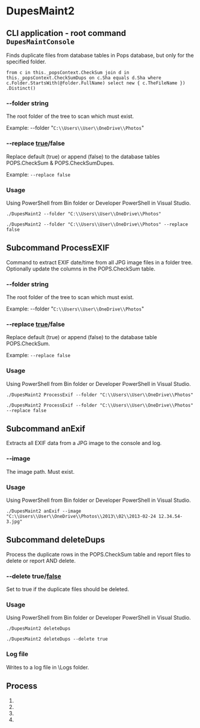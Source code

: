 # DupesMaint2


## CLI application - root command `DupesMaintConsole`
Finds duplicate files from  database tables in Pops database, but only for the specified folder. 

`from c in this._popsContext.CheckSum
                           join d in this._popsContext.CheckSumDups
                           on c.Sha equals d.Sha
                           where c.Folder.StartsWith(@folder.FullName)
                           select new { c.TheFileName })
                           .Distinct()`

### --folder string

The root folder of the tree to scan which must exist.

Example:  --folder "`C:\\Users\\User\\OneDrive\\Photos`"

### --replace <u>true</u>/false

Replace default (true) or append (false) to the database tables POPS.CheckSum & POPS.CheckSumDupes.

Example: `--replace false`

### Usage

Using PowerShell from Bin folder or Developer PowerShell in Visual Studio.

`./DupesMaint2 --folder "C:\\Users\\User\\OneDrive\\Photos"`

`./DupesMaint2 --folder "C:\\Users\\User\\OneDrive\\Photos" --replace false`



## Subcommand ProcessEXIF

 Command to extract EXIF date/time from all JPG image files in a folder tree. Optionally update the columns in the POPS.CheckSum table.

### --folder string

The root folder of the tree to scan which must exist.

Example:  --folder "`C:\\Users\\User\\OneDrive\\Photos`"

### --replace <u>true</u>/false

Replace default (true) or append (false) to the database table POPS.CheckSum.

Example: `--replace false`

### Usage

Using PowerShell from Bin folder or Developer PowerShell in Visual Studio.

`./DupesMaint2 ProcessExif --folder "C:\\Users\\User\\OneDrive\\Photos"`

`./DupesMaint2 ProcessExif --folder "C:\\Users\\User\\OneDrive\\Photos" --replace false`



## Subcommand anExif

Extracts all EXIF data from a JPG image to the console and log.

### --image
The image path. Must exist.

### Usage

Using PowerShell from Bin folder or Developer PowerShell in Visual Studio.

`./DupesMaint2 anExif --image "C:\\Users\\User\\OneDrive\\Photos\\2013\\02\\2013-02-24 12.34.54-3.jpg"`



## Subcommand deleteDups

Process the duplicate rows in the POPS.CheckSum table and report files to delete or report AND delete.

### --delete true/<u>false</u>

Set to true if the duplicate files should be deleted.

### Usage

Using PowerShell from Bin folder or Developer PowerShell in Visual Studio.

`./DupesMaint2 deleteDups`

`./DupesMaint2 deleteDups --delete true`



### Log file

Writes to a log file in \Logs folder.







## Process

1. 
2. 
3. 
4. 





